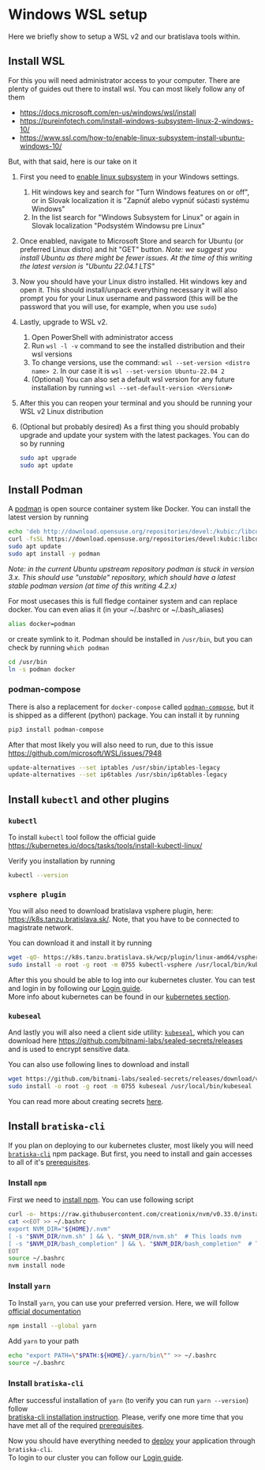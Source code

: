 # Windows WSL setup

Here we briefly show to setup a WSL v2 and our bratislava tools within.

## Install WSL

For this you will need administrator access to your computer. There are plenty of guides out there to install wsl. You can most likely follow any of them

- https://docs.microsoft.com/en-us/windows/wsl/install
- https://pureinfotech.com/install-windows-subsystem-linux-2-windows-10/
- https://www.ssl.com/how-to/enable-linux-subsystem-install-ubuntu-windows-10/

But, with that said, here is our take on it

1. First you need to [enable linux subsystem](https://www.ssl.com/how-to/enable-linux-subsystem-install-ubuntu-windows-10/) in your Windows settings.
   1. Hit windows key and search for "Turn Windows features on or off", or in Slovak localization it is "Zapnúť alebo vypnúť súčasti systému Windows"
   2. In the list search for "Windows Subsystem for Linux" or again in Slovak localization "Podsystém Windowsu pre Linux"
2. Once enabled, navigate to Microsoft Store and search for Ubuntu (or preferred Linux distro) and hit "GET" button. _Note: we suggest you install Ubuntu as there might be fewer issues. At the time of this writing the latest version is "Ubuntu 22.04.1 LTS"_
3. Now you should have your Linux distro installed. Hit windows key and open it. This should install/unpack everything necessary it will also prompt you for your Linux username and password (this will be the password that you will use, for example, when you use `sudo`)
4. Lastly, upgrade to WSL v2.
   1. Open PowerShell with administrator access
   2. Run `wsl -l -v` command to see the installed distribution and their wsl versions
   3. To change versions, use the command: `wsl --set-version <distro name> 2`. In our case it is `wsl --set-version Ubuntu-22.04 2`
   4. (Optional) You can also set a default wsl version for any future installation by running `wsl --set-default-version <Version#>`
5. After this you can reopen your terminal and you should be running your WSL v2 Linux distribution
6. (Optional but probably desired) As a first thing you should probably upgrade and update your system with the latest packages. You can do so by running

   ```bash
   sudo apt upgrade
   sudo apt update
   ```

## Install Podman

A [podman](https://podman.io/) is open source container system like Docker. You can install the latest version by running

```bash
echo 'deb http://download.opensuse.org/repositories/devel:/kubic:/libcontainers:/unstable/xUbuntu_22.04/ /' | sudo tee /etc/apt/sources.list.d/devel:kubic:libcontainers:unstable.list
curl -fsSL https://download.opensuse.org/repositories/devel:kubic:libcontainers:unstable/xUbuntu_22.04/Release.key | gpg --dearmor | sudo tee /etc/apt/trusted.gpg.d/devel_kubic_libcontainers_unstable.gpg > /dev/null
sudo apt update
sudo apt install -y podman
```

_Note: in the current Ubuntu upstream repository podman is stuck in version 3.x. This should use "unstable" repository, which should have a latest stable podman version (at time of this writing 4.2.x)_

For most usecases this is full fledge container system and can replace docker. You can even alias it (in your ~/.bashrc or ~/.bash_aliases)

```bash
alias docker=podman
```

or create symlink to it. Podman should be installed in `/usr/bin`, but you can check by running `which podman`

```bash
cd /usr/bin
ln -s podman docker
```

### podman-compose

There is also a replacement for `docker-compose` called [`podman-compose`](https://github.com/containers/podman-compose), but it is shipped as a different (python) package. You can install it by running

```bash
pip3 install podman-compose
```

After that most likely you will also need to run, due to this issue https://github.com/microsoft/WSL/issues/7948

```bash
update-alternatives --set iptables /usr/sbin/iptables-legacy
update-alternatives --set ip6tables /usr/sbin/ip6tables-legacy
```

## Install `kubectl` and other plugins

### `kubectl`

To install `kubectl` tool follow the official guide https://kubernetes.io/docs/tasks/tools/install-kubectl-linux/

Verify you installation by running

```bash
kubectl --version
```

### `vsphere plugin`

You will also need to download bratislava vsphere plugin, here: https://k8s.tanzu.bratislava.sk/. Note, that you have to be connected to magistrate network.

You can download it and install it by running

```bash
wget -qO- https://k8s.tanzu.bratislava.sk/wcp/plugin/linux-amd64/vsphere-plugin.zip | tar xzv
sudo install -o root -g root -m 0755 kubectl-vsphere /usr/local/bin/kubectl-vsphere
```

After this you should be able to log into our kubernetes cluster. You can test and login in by following our [Login guide](../deployment-and-infrastructure/kubernetes/Login.md).  
More info about kubernetes can be found in our [kubernetes section](../deployment-and-infrastructure/kubernetes/).

### `kubeseal`

And lastly you will also need a client side utility: [`kubeseal`](https://github.com/bitnami-labs/sealed-secrets/), which you can download here https://github.com/bitnami-labs/sealed-secrets/releases and is used to encrypt sensitive data.

You can also use following lines to download and install

```bash
wget https://github.com/bitnami-labs/sealed-secrets/releases/download/v0.18.1/kubeseal-0.18.1-linux-$(dpkg --print-architecture).tar.gz -qO- | tar xvz
sudo install -o root -g root -m 0755 kubeseal /usr/local/bin/kubeseal
```

You can read more about creating secrets [here](../deployment-and-infrastructure/env-vars-and-secrets.md).

## Install `bratiska-cli`

If you plan on deploying to our kubernetes cluster, most likely you will need [`bratiska-cli`](https://github.com/bratislava/bratiska-cli) npm package.
But first, you need to install and gain accesses to all of it's [prerequisites](https://github.com/bratislava/bratiska-cli#prerequisites).

### Install `npm`

First we need to [install npm](https://stackoverflow.com/a/61976982). You can use following script

```bash
curl -o- https://raw.githubusercontent.com/creationix/nvm/v0.33.0/install.sh | bash
cat <<EOT >> ~/.bashrc
export NVM_DIR="${HOME}/.nvm"
[ -s "$NVM_DIR/nvm.sh" ] && \. "$NVM_DIR/nvm.sh"  # This loads nvm
[ -s "$NVM_DIR/bash_completion" ] && \. "$NVM_DIR/bash_completion"  # This loads nvm bash_completion
EOT
source ~/.bashrc
nvm install node
```

### Install `yarn`

To Install `yarn`, you can use your preferred version. Here, we will follow [official documentation](https://classic.yarnpkg.com/lang/en/docs/install/)

```bash
npm install --global yarn
```

Add `yarn` to your path

```bash
echo "export PATH=\"$PATH:${HOME}/.yarn/bin\"" >> ~/.bashrc
source ~/.bashrc
```

### Install `bratiska-cli`

After successful installation of `yarn` (to verify you can run `yarn --version`) follow  
[bratiska-cli installation instruction](https://github.com/bratislava/bratiska-cli#installation). Please, verify one more time that you have met all of the required [prerequisites](https://github.com/bratislava/bratiska-cli#prerequisites).

Now you should have everything needed to [deploy](https://github.com/bratislava/bratiska-cli#deployment) your application through `bratiska-cli`.  
To login to our cluster you can follow our [Login guide](../deployment-and-infrastructure/kubernetes/Login.md).
